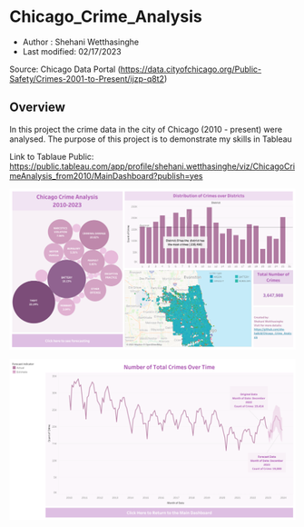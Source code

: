 # Chicago_Crime_Analysis

- Author : Shehani Wetthasinghe
- Last modified: 02/17/2023

Source: Chicago Data Portal (https://data.cityofchicago.org/Public-Safety/Crimes-2001-to-Present/ijzp-q8t2)

## Overview
In this project the crime data in the city of Chicago (2010 - present) were analysed. The purpose of this project is to demonstrate my skills in Tableau

Link to Tablaue Public: https://public.tableau.com/app/profile/shehani.wetthasinghe/viz/ChicagoCrimeAnalysis_from2010/MainDashboard?publish=yes
 
![image](Main%20Dashboard.png)

![image](Forecast.png)


